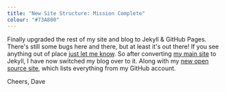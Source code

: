 ```yaml
---
title: "New Site Structure: Mission Complete"
colour: "#73A800"
---
```


Finally upgraded the rest of my site and blog to Jekyll & GitHub Pages. There's still some bugs here and there, but at least it's out there! If you see anything out of place [just let me know](http://twitter.com/daviddarnes). So after converting [my main site](https://darn.es/) to Jekyll, I have now switched my blog over to it. Along with my [new open source site](http://daviddarnes.github.io/), which lists everything from my GitHub account.
<!-- more -->

Cheers, Dave
